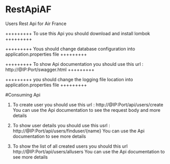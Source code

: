 # RestApiAF

Users Rest Api for Air France

+++++++++ To use this Api you should download and install lombok +++++++++

+++++++++ Yous should change database configuration into application.properties file +++++++++

+++++++++ To show Api documentation you should use this url : http://@IP:Port/swagger.html +++++++++

+++++++++ you should change the logging file location into application.properties file +++++++++

#Consuming Api

1) To create user you should use this url : http://@IP:Port/api/users/create 
   You can use the Api documentation to see the request body and more details

2) To show user details you should use this usrl : http://@IP:Port/api/users/finduser/{name}
   You can use the Api documentation to see more details
   
3) To show the list of all created users you should this url http://@IP:Port/api/users/allusers
   You can use the Api documentation to see more details
   
